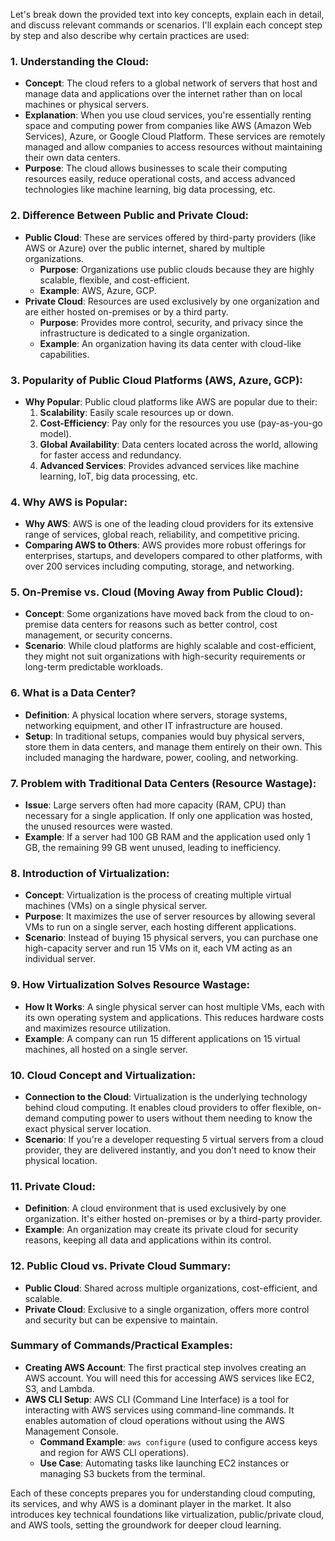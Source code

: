 Let's break down the provided text into key concepts, explain each in detail, and discuss relevant commands or scenarios. I'll explain each concept step by step and also describe why certain practices are used:

### 1. **Understanding the Cloud:**
   - **Concept**: The cloud refers to a global network of servers that host and manage data and applications over the internet rather than on local machines or physical servers.
   - **Explanation**: When you use cloud services, you're essentially renting space and computing power from companies like AWS (Amazon Web Services), Azure, or Google Cloud Platform. These services are remotely managed and allow companies to access resources without maintaining their own data centers.
   - **Purpose**: The cloud allows businesses to scale their computing resources easily, reduce operational costs, and access advanced technologies like machine learning, big data processing, etc.

### 2. **Difference Between Public and Private Cloud:**
   - **Public Cloud**: These are services offered by third-party providers (like AWS or Azure) over the public internet, shared by multiple organizations.
     - **Purpose**: Organizations use public clouds because they are highly scalable, flexible, and cost-efficient.
     - **Example**: AWS, Azure, GCP.
   - **Private Cloud**: Resources are used exclusively by one organization and are either hosted on-premises or by a third party.
     - **Purpose**: Provides more control, security, and privacy since the infrastructure is dedicated to a single organization.
     - **Example**: An organization having its data center with cloud-like capabilities.

### 3. **Popularity of Public Cloud Platforms (AWS, Azure, GCP):**
   - **Why Popular**: Public cloud platforms like AWS are popular due to their:
     1. **Scalability**: Easily scale resources up or down.
     2. **Cost-Efficiency**: Pay only for the resources you use (pay-as-you-go model).
     3. **Global Availability**: Data centers located across the world, allowing for faster access and redundancy.
     4. **Advanced Services**: Provides advanced services like machine learning, IoT, big data processing, etc.
   
### 4. **Why AWS is Popular:**
   - **Why AWS**: AWS is one of the leading cloud providers for its extensive range of services, global reach, reliability, and competitive pricing.
   - **Comparing AWS to Others**: AWS provides more robust offerings for enterprises, startups, and developers compared to other platforms, with over 200 services including computing, storage, and networking.

### 5. **On-Premise vs. Cloud (Moving Away from Public Cloud):**
   - **Concept**: Some organizations have moved back from the cloud to on-premise data centers for reasons such as better control, cost management, or security concerns.
   - **Scenario**: While cloud platforms are highly scalable and cost-efficient, they might not suit organizations with high-security requirements or long-term predictable workloads.

### 6. **What is a Data Center?**
   - **Definition**: A physical location where servers, storage systems, networking equipment, and other IT infrastructure are housed.
   - **Setup**: In traditional setups, companies would buy physical servers, store them in data centers, and manage them entirely on their own. This included managing the hardware, power, cooling, and networking.

### 7. **Problem with Traditional Data Centers (Resource Wastage):**
   - **Issue**: Large servers often had more capacity (RAM, CPU) than necessary for a single application. If only one application was hosted, the unused resources were wasted.
   - **Example**: If a server had 100 GB RAM and the application used only 1 GB, the remaining 99 GB went unused, leading to inefficiency.

### 8. **Introduction of Virtualization:**
   - **Concept**: Virtualization is the process of creating multiple virtual machines (VMs) on a single physical server.
   - **Purpose**: It maximizes the use of server resources by allowing several VMs to run on a single server, each hosting different applications.
   - **Scenario**: Instead of buying 15 physical servers, you can purchase one high-capacity server and run 15 VMs on it, each VM acting as an individual server.

### 9. **How Virtualization Solves Resource Wastage:**
   - **How It Works**: A single physical server can host multiple VMs, each with its own operating system and applications. This reduces hardware costs and maximizes resource utilization.
   - **Example**: A company can run 15 different applications on 15 virtual machines, all hosted on a single server.

### 10. **Cloud Concept and Virtualization:**
   - **Connection to the Cloud**: Virtualization is the underlying technology behind cloud computing. It enables cloud providers to offer flexible, on-demand computing power to users without them needing to know the exact physical server location.
   - **Scenario**: If you're a developer requesting 5 virtual servers from a cloud provider, they are delivered instantly, and you don’t need to know their physical location.

### 11. **Private Cloud:**
   - **Definition**: A cloud environment that is used exclusively by one organization. It's either hosted on-premises or by a third-party provider.
   - **Example**: An organization may create its private cloud for security reasons, keeping all data and applications within its control.

### 12. **Public Cloud vs. Private Cloud Summary:**
   - **Public Cloud**: Shared across multiple organizations, cost-efficient, and scalable.
   - **Private Cloud**: Exclusive to a single organization, offers more control and security but can be expensive to maintain.

### Summary of Commands/Practical Examples:
   - **Creating AWS Account**: The first practical step involves creating an AWS account. You will need this for accessing AWS services like EC2, S3, and Lambda.
   - **AWS CLI Setup**: AWS CLI (Command Line Interface) is a tool for interacting with AWS services using command-line commands. It enables automation of cloud operations without using the AWS Management Console.
     - **Command Example**: `aws configure` (used to configure access keys and region for AWS CLI operations).
     - **Use Case**: Automating tasks like launching EC2 instances or managing S3 buckets from the terminal.

Each of these concepts prepares you for understanding cloud computing, its services, and why AWS is a dominant player in the market. It also introduces key technical foundations like virtualization, public/private cloud, and AWS tools, setting the groundwork for deeper cloud learning.